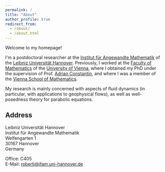 ```yaml
---
permalink: /
title: "About"
author_profile: true
redirect_from: 
  - /about/
  - /about.html
---
```


Welcome to my homepage!

I'm a postdoctoral researcher at the [Institut für Angewandte Mathematik](https://www.ifam.uni-hannover.de/de/) of the [Leibniz Universität Hannover](https://www.uni-hannover.de/de/). Previously, I worked at the [Faculty of Mathematics](https://mathematik.univie.ac.at/) of the [University of Vienna](https://www.univie.ac.at/), where I obtained my PhD under the supervision of Prof. [Adrian Constantin](https://ucrisportal.univie.ac.at/en/persons/adrian-constantin), and where I was a member of the [Vienna School of Mathematics](https://www.vsmath.at/).

My research is mainly concerned with aspects of fluid dynamics (in particular, with applications to geophysical flows), as well as well-posedness theory for parabolic equations.

Address
------

Leibniz Universität Hannover<br /> Institut für Angewandte Mathematik<br /> Welfengarten 1<br /> 30167 Hannover<br /> Germany<br />

Office: C405<br /> E-Mail: [roberti@ifam.uni-hannover.de](mailto:roberti@ifam.uni-hannover.de)
